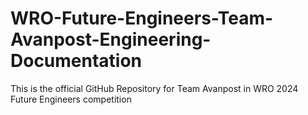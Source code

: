 # WRO-Future-Engineers-Team-Avanpost-Engineering-Documentation
This is the official GitHub Repository for Team Avanpost in WRO 2024 Future Engineers competition
